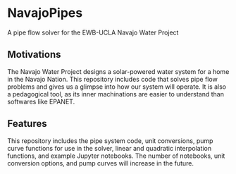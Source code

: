# NavajoPipes
A pipe flow solver for the EWB-UCLA Navajo Water Project

## Motivations
The Navajo Water Project designs a solar-powered water system for a home in the Navajo Nation. This repository includes code that solves pipe flow problems and gives us a glimpse into how our system will operate. It is also a pedagogical tool, as its inner machinations are easier to understand than softwares like EPANET.

## Features
This repository includes the pipe system code, unit conversions, pump curve functions for use in the solver, linear and quadratic interpolation functions, and example Jupyter notebooks. The number of notebooks, unit conversion options, and pump curves will increase in the future.
